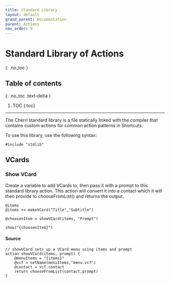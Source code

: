 ```yaml
---
title: Standard Library
layout: default
grand_parent: Documentation
parent: Actions
nav_order: 9
---
```


# Standard Library of Actions
{: .no_toc }

## Table of contents
{: .no_toc .text-delta }

1. TOC
{:toc}

---

The Cherri standard library is a file statically linked with the compiler that contains custom actions for common action patterns in Shortcuts.

To use this library, use the following syntax:

```
#include "stdlib"
```

## VCards

### Show VCard

Create a variable to add VCards to, then pass it with a prompt to this standard library action. This action will convert it into a contact which it will then provide to chooseFromList() and returns the output.

```
@items
@items += makeVCard("Title","Subtitle")

@choosenItem = showVCard(items, "Prompt")

show("{choosenItem}")
```

#### Source

```
// showVCard sets up a VCard menu using items and prompt
action showVCard(items, prompt) {
    @menuItems = "{items}"
    @vcf = setName(menuItems,"menu.vcf")
    @contact = vcf.contact
    return chooseFromList(contact,prompt)
}
```
